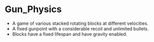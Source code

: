 # Gun_Physics

- A game of various stacked rotating blocks at different velocities.
- A fixed gunpoint with a considerable recoil and unlimited bullets.
- Blocks have a fixed lifespan and have gravity enabled.
